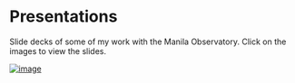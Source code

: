 # Presentations
Slide decks of some of my work with the Manila Observatory. Click on the images to view the slides.

[![image](https://github.com/user-attachments/assets/3499024d-69f6-4251-8a16-afd75dcfb8db)](https://github.com/tropicalmentat/presentations/blob/main/SUMMARY%20RESEARCH%20PRESENTATION.pdf)
